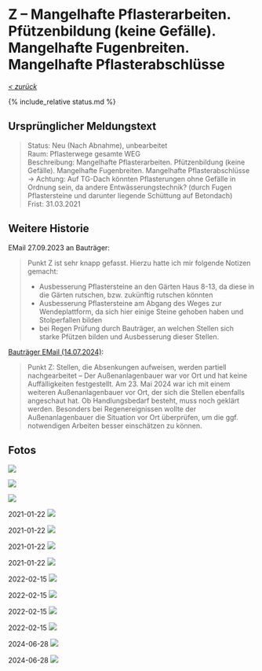 # Z &ndash; Mangelhafte Pflasterarbeiten. Pfützenbildung (keine Gefälle). Mangelhafte Fugenbreiten. Mangelhafte Pflasterabschlüsse

_[&lt; zurück](../../index.md)_

{% include_relative status.md %}

## Ursprünglicher Meldungstext

> Status: Neu (Nach Abnahme), unbearbeitet\
> Raum: Pflasterwege gesamte WEG\
> Beschreibung: Mangelhafte Pflasterarbeiten. Pfützenbildung (keine Gefälle). Mangelhafte Fugenbreiten. Mangelhafte Pflasterabschlüsse\
> -> Achtung: Auf TG-Dach könnten Pflasterungen ohne Gefälle in Ordnung sein, da andere Entwässerungstechnik? (durch Fugen Pflastersteine und darunter liegende Schüttung auf Betondach)\
> Frist: 31.03.2021

## Weitere Historie

EMail 27.09.2023 an Bauträger:

> Punkt Z ist sehr knapp gefasst. Hierzu hatte ich mir folgende Notizen gemacht:
>  - Ausbesserung Pflastersteine an den Gärten Haus 8-13, da diese in die Gärten rutschen, bzw. zukünftig rutschen könnten
>  - Ausbesserung Pflastersteine am Abgang des Weges zur Wendeplattform, da sich hier einige Steine gehoben haben und Stolperfallen bilden
>  - bei Regen Prüfung durch Bauträger, an welchen Stellen sich starke Pfützen bilden und Ausbesserung dieser Stellen. 

[Bauträger EMail (14.07.2024)]:

> Punkt Z: Stellen, die Absenkungen aufweisen, werden partiell nachgearbeitet – Der Außenanlagenbauer war vor Ort und hat keine Auffälligkeiten festgestellt. Am 23. Mai 2024 war ich mit einem weiteren Außenanlagenbauer vor Ort, der sich die Stellen ebenfalls angeschaut hat. Ob Handlungsbedarf besteht, muss noch geklärt werden. Besonders bei Regenereignissen wollte der Außenanlagenbauer die Situation vor Ort überprüfen, um die ggf. notwendigen Arbeiten besser einschätzen zu können.

## Fotos

![](Meldung1.jpg)

![](Meldung2.jpg)

![](Meldung3.jpg)

2021-01-22
![](20210122_165733_small.jpg)

2021-01-22
![](20210122_165747_small.jpg)

2021-01-22
![](20210122_165759_small.jpg)

2021-01-22
![](20210122_165807_small.jpg)

2022-02-15
![](20220215_125602_small.jpg)

2022-02-15
![](20220215_125615_small.jpg)

2022-02-15
![](20220215_125703_small.jpg)

2022-02-15
![](20220215_125718_small.jpg)

2024-06-28
![](20240628_115435873_small.jpg)

2024-06-28
![](20240628_115446473_small.jpg)

[Bauträger EMail (14.07.2024)]: https://drive.google.com/file/d/19hDpQ9SWxaemkfX0wXpxzCk9p0P5WIK4/view?usp=drive_link
